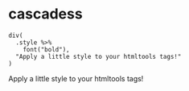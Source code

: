 
<h1 id="cascadess">cascadess</h1>
<div class="sourceCode" id="cb1"><pre class="sourceCode r"><code class="sourceCode r"><span id="cb1-1"><a href="#cb1-1"></a><span class="kw">div</span>(</span>
<span id="cb1-2"><a href="#cb1-2"></a>  .style <span class="op">%&gt;%</span></span>
<span id="cb1-3"><a href="#cb1-3"></a><span class="st">    </span><span class="kw">font</span>(<span class="st">&quot;bold&quot;</span>),</span>
<span id="cb1-4"><a href="#cb1-4"></a>  <span class="st">&quot;Apply a little style to your htmltools tags!&quot;</span></span>
<span id="cb1-5"><a href="#cb1-5"></a>)</span></code></pre></div>
<!--html_preserve-->
<div class="cas-font-weight-bold">
Apply a little style to your htmltools tags!
</div>
<!--/html_preserve-->
